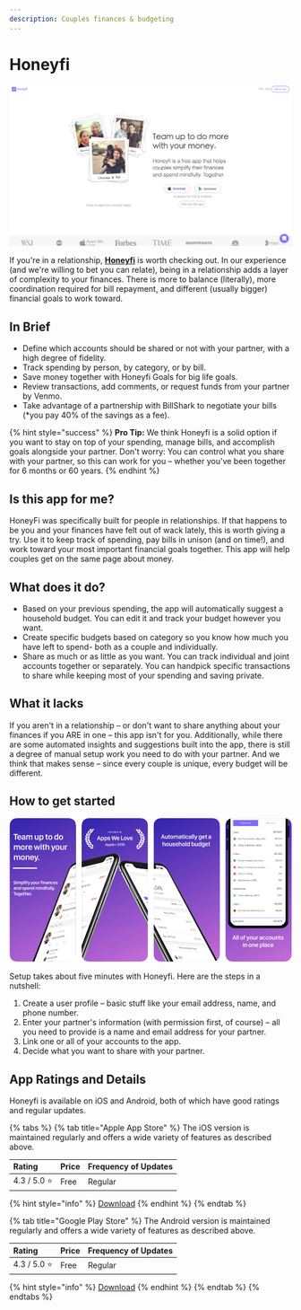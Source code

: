 ```yaml
---
description: Couples finances & budgeting
---
```


# Honeyfi



![Honeyfi Website](../.gitbook/assets/honeyfi-web.png)

If you're in a relationship, [**Honeyfi**](https://www.honeyfi.com/) is worth checking out. In our experience \(and we're willing to bet you can relate\), being in a relationship adds a layer of complexity to your finances. There is more to balance \(literally\), more coordination required for bill repayment, and different \(usually bigger\) financial goals to work toward.

## In Brief

* Define which accounts should be shared or not with your partner, with a high degree of fidelity.
* Track spending by person, by category, or by bill.
* Save money together with Honeyfi Goals for big life goals.
* Review transactions, add comments, or request funds from your partner by Venmo.
* Take advantage of a partnership with BillShark to negotiate your bills \(\*you pay 40% of the savings as a fee\).

{% hint style="success" %}
**Pro Tip:** We think Honeyfi is a solid option if you want to stay on top of your spending, manage bills, and accomplish goals alongside your partner. Don't worry: You can control what you share with your partner, so this can work for you – whether you've been together for 6 months or 60 years.
{% endhint %}

## Is this app for me?

HoneyFi was specifically built for people in relationships. If that happens to be you and your finances have felt out of wack lately, this is worth giving a try. Use it to keep track of spending, pay bills in unison \(and on time!\), and work toward your most important financial goals together. This app will help couples get on the same page about money.

## What does it do?

* Based on your previous spending, the app will automatically suggest a household budget. You can edit it and track your budget however you want.
* Create specific budgets based on category so you know how much you have left to spend- both as a couple and individually.
* Share as much or as little as you want. You can track individual and joint accounts together or separately. You can handpick specific transactions to share while keeping most of your spending and saving private.

## What it lacks

If you aren't in a relationship – or don't want to share anything about your finances if you ARE in one – this app isn't for you. Additionally, while there are some automated insights and suggestions built into the app, there is still a degree of manual setup work you need to do with your partner. And we think that makes sense – since every couple is unique, every budget will be different.

## How to get started

![HoneyFi App](../.gitbook/assets/honeyfi-app.png)

Setup takes about five minutes with Honeyfi. Here are the steps in a nutshell:

1. Create a user profile – basic stuff like your email address, name, and phone number.
2. Enter your partner's information \(with permission first, of course\) – all you need to provide is a name and email address for your partner.
3. Link one or all of your accounts to the app.
4. Decide what you want to share with your partner.

## App Ratings and Details

Honeyfi is available on iOS and Android, both of which have good ratings and regular updates.

{% tabs %}
{% tab title="Apple App Store" %}
The iOS version is maintained regularly and offers a wide variety of features as described above.

| Rating | Price | Frequency of Updates |
| :--- | :--- | :--- |
| 4.3 / 5.0 ⭐ | Free | Regular |

{% hint style="info" %}
[Download](https://itunes.apple.com/us/app/honeyfi-couples-finances/id1156761013?mt=8)
{% endhint %}
{% endtab %}

{% tab title="Google Play Store" %}
The Android version is maintained regularly and offers a wide variety of features as described above.

| Rating | Price | Frequency of Updates |
| :--- | :--- | :--- |
| 4.3 / 5.0 ⭐ | Free | Regular |

{% hint style="info" %}
[Download](https://play.google.com/store/apps/details?id=com.honeyfi.app)
{% endhint %}
{% endtab %}
{% endtabs %}

